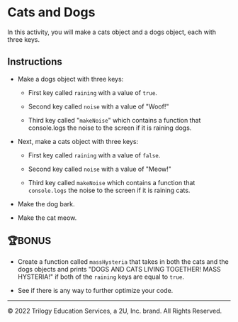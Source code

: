 # Cats and Dogs

In this activity, you will make a cats object and a dogs object, each with three keys.

## Instructions

* Make a dogs object with three keys:

  * First key called `raining` with a value of `true`.

  * Second key called `noise` with a value of "Woof!"

  * Third key called "`makeNoise`" which contains a function that console.logs the noise to the screen if it is raining dogs.

* Next, make a cats object with three keys:

  * First key called `raining` with a value of `false`.

  * Second key called `noise` with a value of "Meow!"

  * Third key called `makeNoise` which contains a function that `console.logs` the noise to the screen if it is raining cats.

* Make the dog bark.

* Make the cat meow.

## 🏆BONUS 

* Create a function called `massHysteria` that takes in both the cats and the dogs objects and prints "DOGS AND CATS LIVING TOGETHER! MASS HYSTERIA!" if both of the `raining` keys are equal to `true`.

* See if there is any way to further optimize your code.

---

© 2022 Trilogy Education Services, a 2U, Inc. brand. All Rights Reserved.
